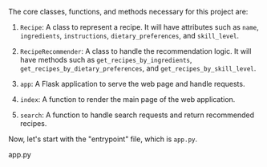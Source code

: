 The core classes, functions, and methods necessary for this project are:

1. `Recipe`: A class to represent a recipe. It will have attributes such as `name`, `ingredients`, `instructions`, `dietary_preferences`, and `skill_level`.

2. `RecipeRecommender`: A class to handle the recommendation logic. It will have methods such as `get_recipes_by_ingredients`, `get_recipes_by_dietary_preferences`, and `get_recipes_by_skill_level`.

3. `app`: A Flask application to serve the web page and handle requests.

4. `index`: A function to render the main page of the web application.

5. `search`: A function to handle search requests and return recommended recipes.

Now, let's start with the "entrypoint" file, which is `app.py`.

app.py
